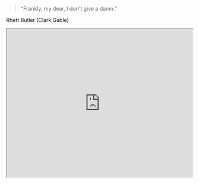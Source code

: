 <section></section>
<section><blockquote class="dark">“Frankly, my dear, I don't give a damn.”</blockquote></section>
<section>
	<p class="dark"> Rhett Butler (Clark Gable)</p>
	<iframe src="https://www.youtube.com/embed/GQ5ICXMC4xY?start=10&amp;end=14" width="500" height="400"></iframe>
</section>